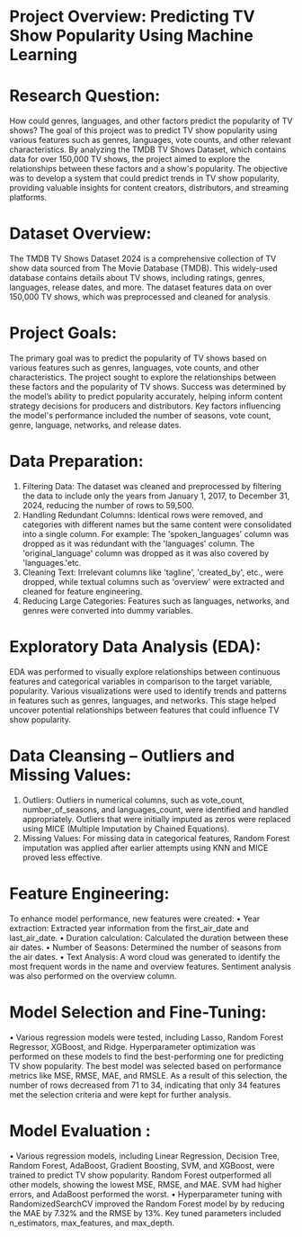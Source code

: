 # Project Overview: Predicting TV Show Popularity Using Machine Learning
# Research Question:
How could genres, languages, and other factors predict the popularity of TV shows?
The goal of this project was to predict TV show popularity using various features such as genres, languages, vote counts, and other relevant characteristics. By analyzing the TMDB TV Shows Dataset, which contains data for over 150,000 TV shows, the project aimed to explore the relationships between these factors and a show's popularity. The objective was to develop a system that could predict trends in TV show popularity, providing valuable insights for content creators, distributors, and streaming platforms.

# Dataset Overview:
The TMDB TV Shows Dataset 2024 is a comprehensive collection of TV show data sourced from The Movie Database (TMDB). This widely-used database contains details about TV shows, including ratings, genres, languages, release dates, and more. The dataset features data on over 150,000 TV shows, which was preprocessed and cleaned for analysis.

# Project Goals:
The primary goal was to predict the popularity of TV shows based on various features such as genres, languages, vote counts, and other characteristics. The project sought to explore the relationships between these factors and the popularity of TV shows. Success was determined by the model’s ability to predict popularity accurately, helping inform content strategy decisions for producers and distributors. Key factors influencing the model's performance included the number of seasons, vote count, genre, language, networks, and release dates.

# Data Preparation:
1.	Filtering Data: The dataset was cleaned and preprocessed by filtering the data to include only the years from January 1, 2017, to December 31, 2024, reducing the number of rows to 59,500.
2. Handling Redundant Columns: Identical rows were removed, and categories with different names but the same content 
 were consolidated into a single column. For example: The 'spoken_languages' column was dropped as it was redundant 
 with the 'languages' column. The 'original_language' column was dropped as it was also covered by 'languages.'etc.
3.	Cleaning Text: Irrelevant columns like 'tagline', 'created_by', etc., were dropped, while textual columns such as 'overview' were extracted and cleaned for feature engineering.
4.	Reducing Large Categories: Features such as languages, networks, and genres were converted into dummy variables.

# Exploratory Data Analysis (EDA):
EDA was performed to visually explore relationships between continuous features and categorical variables in comparison to the target variable, popularity. Various visualizations were used to identify trends and patterns in features such as genres, languages, and networks. This stage helped uncover potential relationships between features that could influence TV show popularity.

# Data Cleansing – Outliers and Missing Values:
1.	Outliers: Outliers in numerical columns, such as vote_count, number_of_seasons, and languages_count, were identified and handled appropriately. Outliers that were initially imputed as zeros were replaced using MICE (Multiple Imputation by Chained Equations).
2.	Missing Values: For missing data in categorical features, Random Forest imputation was applied after earlier attempts using KNN and MICE proved less effective.

# Feature Engineering:
To enhance model performance, new features were created:
•	Year extraction: Extracted year information from the first_air_date and last_air_date.
•	Duration calculation: Calculated the duration between these air dates.
•	Number of Seasons: Determined the number of seasons from the air dates.
•	Text Analysis: A word cloud was generated to identify the most frequent words in the name and overview features. Sentiment analysis was also performed on the overview column.

# Model Selection and Fine-Tuning:
•	Various regression models were tested, including Lasso, Random Forest Regressor, XGBoost, and Ridge. Hyperparameter optimization was performed on these models to find the best-performing one for predicting TV show popularity. The best model was selected based on performance metrics like MSE, RMSE, MAE, and RMSLE. As a result of this selection, the number of rows decreased from 71 to 34, indicating that only 34 features met the selection criteria and were kept for further analysis.

# Model Evaluation :
•	Various regression models, including Linear Regression, Decision Tree, Random Forest, AdaBoost, Gradient Boosting, SVM, and XGBoost, were trained to predict TV show popularity. Random Forest outperformed all other models, showing the lowest MSE, RMSE, and MAE. SVM had higher errors, and AdaBoost performed the worst.
•	Hyperparameter tuning with RandomizedSearchCV improved the Random Forest model by by reducing the MAE by 7.32% and the RMSE by 13%. Key tuned parameters included n_estimators, max_features, and max_depth.


